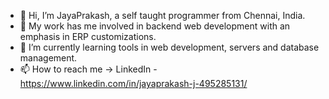 - 👋 Hi, I’m JayaPrakash, a self taught programmer from Chennai, India.
- 👀 My work has me involved in backend web development with an emphasis in ERP customizations.
- 🌱 I’m currently learning tools in web development, servers and database management.
- 📫 How to reach me -> LinkedIn - https://www.linkedin.com/in/jayaprakash-j-495285131/
